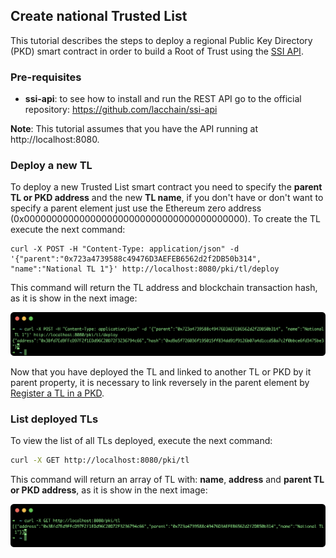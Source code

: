 ## Create national Trusted List

This tutorial describes the steps to deploy a regional Public Key Directory (PKD) smart contract in order to build a Root of Trust using the [SSI API](https://github.com/lacchain/ssi-api).

### Pre-requisites

- **ssi-api**: to see how to install and run the REST API go to the official repository: https://github.com/lacchain/ssi-api

**Note**: This tutorial assumes that you have the API running at http://localhost:8080.

### Deploy a new TL

To deploy a new Trusted List smart contract you need to specify the **parent TL or PKD address** and the new **TL name**, if you don't have or don't want to specify a parent element just use the Ethereum zero address (0x0000000000000000000000000000000000000000). To create the TL execute the next command:

```shell
curl -X POST -H "Content-Type: application/json" -d '{"parent":"0x723a4739588c49476D3AEFEB6562d2f2DB50b314", "name":"National TL 1"}' http://localhost:8080/pki/tl/deploy
```

This command will return the TL address and blockchain transaction hash, as it is show in the next image:

![TL deploy](./images/tl_deploy.png)

Now that you have deployed the TL and linked to another TL or PKD by it parent property, it is necessary to link reversely in the parent element by [Register a TL in a PKD](./5.%20Register%20a%20TL%20in%20a%20PKD.md).

### List deployed TLs

To view the list of all TLs deployed, execute the next command:

```bash
curl -X GET http://localhost:8080/pki/tl
```

This command will return an array of TL with: **name**, **address** and **parent TL or PKD address**, as it is show in the next image:

![TL list](./images/tl_list.png)
